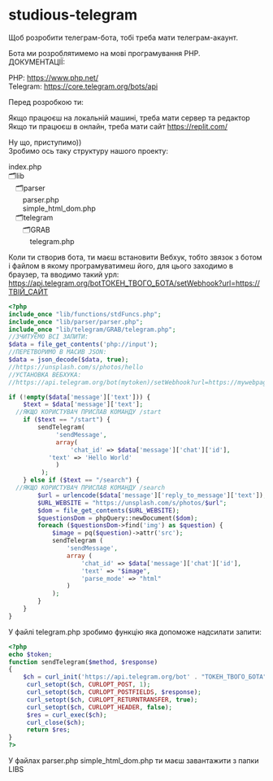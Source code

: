 # studious-telegram

Щоб розробити телеграм-бота, тобі треба мати телеграм-акаунт.

Бота ми розроблятимемо на мові програмування PHP.<br />
ДОКУМЕНТАЦІЇ:

PHP: https://www.php.net/ <br />
Telegram: https://core.telegram.org/bots/api

Перед розробкою ти:

Якщо працюєш на локальній машині, треба мати сервер та редактор <br />
Якщо ти працюєш в онлайн, треба мати сайт https://replit.com/


Ну що, приступимо)) <br />
Зробимо ось таку структуру нашого проекту:

index.php<br />
:card_index_dividers:lib<br />
  &emsp;:card_index_dividers:parser<br />
    &emsp;&emsp;parser.php<br />
    &emsp;&emsp;simple_html_dom.php<br />
  &emsp;:card_index_dividers:telegram<br />
    &emsp;&emsp;:card_index_dividers:GRAB<br />
      &emsp;&emsp;&emsp;telegram.php<br />

Коли ти створив бота, ти маєш встановити Вебхук, тобто звязок з ботом і файлом в якому програмуватимеш його, для цього заходимо в браузер, та вводимо такий урл:<br />
https://api.telegram.org/botТОКЕН_ТВОГО_БОТА/setWebhook?url=https://ТВІЙ_САЙТ


```php
<?php
include_once "lib/functions/stdFuncs.php";
include_once "lib/parser/parser.php";
include_once "lib/telegram/GRAB/telegram.php";
//ЗЧИТУЄМО ВСІ ЗАПИТИ:
$data = file_get_contents('php://input');
//ПЕРЕТВОРИМО В МАСИВ JSON:
$data = json_decode($data, true);
//https://unsplash.com/s/photos/hello
//УСТАНОВКА ВЕБХУКА:
//https://api.telegram.org/bot(mytoken)/setWebhook?url=https://mywebpagetorespondtobot

if (!empty($data['message']['text'])) {
	$text = $data['message']['text'];
  //ЯКЩО КОРИСТУВАЧ ПРИСЛАВ КОМАНДУ /start
	if ($text == "/start") {
		sendTelegram(
			 'sendMessage',
			 array(
				 'chat_id' => $data['message']['chat']['id'],
	       'text' => 'Hello World'
			 )
		 );
	} else if ($text == "/search") {
  //ЯКЩО КОРИСТУВАЧ ПРИСЛАВ КОМАНДУ /search
		$url = urlencode($data['message']['reply_to_message']['text']);
		$URL_WEBSITE = "https://unsplash.com/s/photos/$url";
		$dom = file_get_contents($URL_WEBSITE);
		$questionsDom = phpQuery::newDocument($dom);
		foreach ($questionsDom->find('img') as $question) {
			$image = pq($question)->attr('src');
			sendTelegram (
				'sendMessage',
				array (
					'chat_id' => $data['message']['chat']['id'],
					'text' => "$image",
					'parse_mode' => "html"
				)
			);
		}
	}
}
```


У файлі telegram.php зробимо функцію яка допоможе надсилати запити:<br />
```php
<?php
echo $token;
function sendTelegram($method, $response)
{
	$ch = curl_init('https://api.telegram.org/bot' . "ТОКЕН_ТВОГО_БОТА" . '/' . $method);  
	 curl_setopt($ch, CURLOPT_POST, 1);  
	 curl_setopt($ch, CURLOPT_POSTFIELDS, $response);
	 curl_setopt($ch, CURLOPT_RETURNTRANSFER, true);
	 curl_setopt($ch, CURLOPT_HEADER, false);
	 $res = curl_exec($ch);
	 curl_close($ch);
	 return $res;
}
?>
```

У файлах parser.php simple_html_dom.php ти маєш завантажити з папки LIBS
